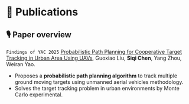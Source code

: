 
<span class='anchor' id='-publications'></span>

# 📝 Publications 
## 🎙 Paper overview
<!-- <div class='paper-box'><div class='paper-box-image'><div><div class="badge">Self-Foveate</div><img src='images/self-foveate-overview.png' alt="sym" width="100%"></div></div>
<div class='paper-box-text' markdown="1"> -->
`Findings of YAC 2025` [Probabilistic Path Planning for Cooperative Target Tracking in Urban Area Using UAVs](https://ieeexplore.ieee.org/document/11150065), Guoxiao Liu, **Siqi Chen**, Yang Zhou, Weiran Yao. 
- Proposes a **probabilistic path planning algorithm** to track multiple ground moving targets using unmanned aerial vehicles methodology.
- Solves the target tracking problem in urban environments by Monte Carlo experimental.

</div>
</div>
